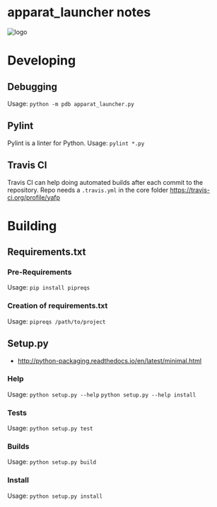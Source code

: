 apparat_launcher notes
==========

![logo](https://raw.githubusercontent.com/yafp/apparat_launcher/master/apparat_launcher/gfx/core/128/appIcon.png)


# Developing
## Debugging
Usage: ```python -m pdb apparat_launcher.py```

## Pylint
Pylint is a linter for Python.
Usage: ```pylint *.py```

## Travis CI
Travis CI can help doing automated builds after each commit to the repository. Repo needs a ```.travis.yml``` in the core folder
https://travis-ci.org/profile/yafp



# Building

## Requirements.txt
### Pre-Requirements
Usage: ```pip install pipreqs```
### Creation of requirements.txt
Usage:  ```pipreqs /path/to/project```

## Setup.py
* http://python-packaging.readthedocs.io/en/latest/minimal.html

### Help
Usage: 
```python setup.py --help```
```python setup.py --help install```


### Tests
Usage: ```python setup.py test```

### Builds
Usage: ```python setup.py build```

### Install
Usage: ```python setup.py install```







